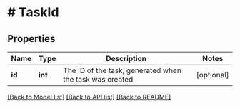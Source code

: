 # # TaskId

## Properties

Name | Type | Description | Notes
------------ | ------------- | ------------- | -------------
**id** | **int** | The ID of the task, generated when the task was created | [optional]

[[Back to Model list]](../README.md#documentation-for-models) [[Back to API list]](../README.md#documentation-for-api-endpoints) [[Back to README]](../README.md)
